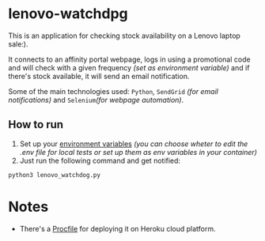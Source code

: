 # lenovo-watchdpg
This is an application for checking stock availability on a Lenovo laptop sale:). 

It connects to an affinity portal webpage, logs in using a promotional code and will check with a given frequency _(set as environment variable)_ and if there's stock available, it will send an email notification.

Some of the main technologies used: ```Python```, ```SendGrid``` _(for email notifications)_ and ```Selenium```_(for webpage automation)_.

## How to run

1. Set up your [environment variables](https://github.com/agustinkoszczej/lenovo-watchdog/blob/master/.env) _(you can choose wheter to edit the .env file for local tests or set up them as env variables in your container)_
2. Just run the following command and get notified:
```bash
python3 lenovo_watchdog.py
```

# Notes
 
- There's a [Procfile](https://github.com/agustinkoszczej/lenovo-watchdog/blob/master/Procfile) for deploying it on Heroku cloud platform.
